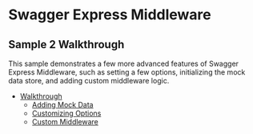 Swagger Express Middleware
============================


Sample 2 Walkthrough
--------------------------
This sample demonstrates a few more advanced features of Swagger Express Middleware, such as setting a few options, initializing the mock data store, and adding custom middleware logic.

* [Walkthrough](walkthrough2.md)
    + [Adding Mock Data](walkthrough2.md#mock-data)
    + [Customizing Options](walkthrough2.md#customizing-options)
    + [Custom Middleware](walkthrough2.md#custom-middleware)


